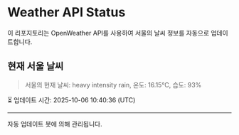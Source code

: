 
# Weather API Status

이 리포지토리는 OpenWeather API를 사용하여 서울의 날씨 정보를 자동으로 업데이트합니다.

## 현재 서울 날씨
> 서울의 현재 날씨: heavy intensity rain, 온도: 16.15°C, 습도: 93%

⏳ 업데이트 시간: 2025-10-06 10:40:36 (UTC)

---
자동 업데이트 봇에 의해 관리됩니다.
